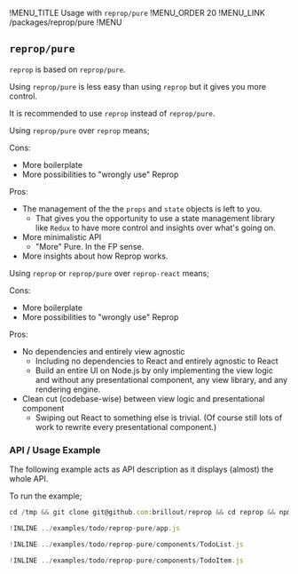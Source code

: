 !MENU_TITLE Usage with `reprop/pure`
!MENU_ORDER 20
!MENU_LINK /packages/reprop/pure
!MENU

## `reprop/pure`

`reprop` is based on `reprop/pure`.

Using `reprop/pure` is less easy than using `reprop` but it gives you more control.

It is recommended to use `reprop` instead of `reprop/pure`.

<!---
In general it is expected that a vast majority of people will use `react-reprop` instead of `reprop/pure` directly.

If you don't know what the following bullet points are about then just ignore `reprop/pure` and use `react-reprop` instead.
-->

Using `reprop/pure` over `reprop` means;

Cons:
 - More boilerplate
 - More possibilities to "wrongly use" Reprop

Pros:
 - The management of the the `props` and `state` objects is left to you.
   - That gives you the opportunity to use a state management library like `Redux` to have more control and insights over what's going on.
 - More minimalistic API
   - "More" Pure. In the FP sense.
 - More insights about how Reprop works.


Using `reprop` or `reprop/pure` over `reprop-react` means;

Cons:
 - More boilerplate
 - More possibilities to "wrongly use" Reprop

Pros:
 - No dependencies and entirely view agnostic
   - Including no dependencies to React and entirely agnostic to React
   - Build an entire UI on Node.js by only implementing the view logic and without any presentational component, any view library, and any rendering engine.
 - Clean cut (codebase-wise) between view logic and presentational component
   - Swiping out React to something else is trivial. (Of course still lots of work to rewrite every presentational component.)



### API / Usage Example

The following example acts as API description as it displays (almost) the whole API.

To run the example;
~~~js
cd /tmp && git clone git@github.com:brillout/reprop && cd reprop && npm i && ./node_modules/.bin/lerna bootstrap && node ./examples/todo/reprop-pure
~~~

~~~js
!INLINE ../examples/todo/reprop-pure/app.js
~~~

~~~js
!INLINE ../examples/todo/reprop-pure/components/TodoList.js
~~~

~~~js
!INLINE ../examples/todo/reprop-pure/components/TodoItem.js
~~~
